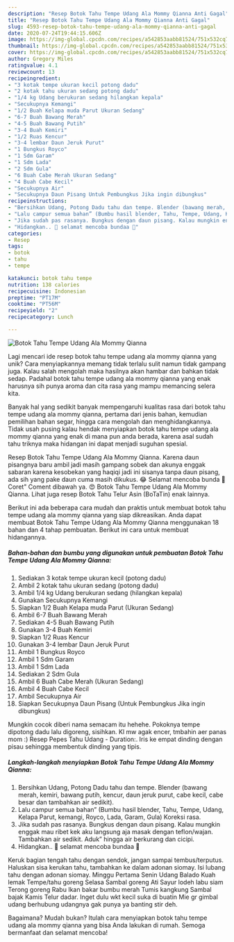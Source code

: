 ```yaml
---
description: "Resep Botok Tahu Tempe Udang Ala Mommy Qianna Anti Gagal"
title: "Resep Botok Tahu Tempe Udang Ala Mommy Qianna Anti Gagal"
slug: 4593-resep-botok-tahu-tempe-udang-ala-mommy-qianna-anti-gagal
date: 2020-07-24T19:44:15.606Z
image: https://img-global.cpcdn.com/recipes/a542853aabb81524/751x532cq70/botok-tahu-tempe-udang-ala-mommy-qianna-foto-resep-utama.jpg
thumbnail: https://img-global.cpcdn.com/recipes/a542853aabb81524/751x532cq70/botok-tahu-tempe-udang-ala-mommy-qianna-foto-resep-utama.jpg
cover: https://img-global.cpcdn.com/recipes/a542853aabb81524/751x532cq70/botok-tahu-tempe-udang-ala-mommy-qianna-foto-resep-utama.jpg
author: Gregory Miles
ratingvalue: 4.1
reviewcount: 13
recipeingredient:
- "3 kotak tempe ukuran kecil potong dadu"
- "2 kotak tahu ukuran sedang potong dadu"
- "1/4 kg Udang berukuran sedang hilangkan kepala"
- "Secukupnya Kemangi"
- "1/2 Buah Kelapa muda Parut Ukuran Sedang"
- "6-7 Buah Bawang Merah"
- "4-5 Buah Bawang Putih"
- "3-4 Buah Kemiri"
- "1/2 Ruas Kencur"
- "3-4 lembar Daun Jeruk Purut"
- "1 Bungkus Royco"
- "1 Sdm Garam"
- "1 Sdm Lada"
- "2 Sdm Gula"
- "6 Buah Cabe Merah Ukuran Sedang"
- "4 Buah Cabe Kecil"
- "Secukupnya Air"
- "Secukupnya Daun Pisang Untuk Pembungkus Jika ingin dibungkus"
recipeinstructions:
- "Bersihkan Udang, Potong Dadu tahu dan tempe. Blender (bawang merah, kemiri, bawang putih, kencur, daun jeruk purut, cabe kecil, cabe besar dan tambahkan air sedikit)."
- "Lalu campur semua bahan” (Bumbu hasil blender, Tahu, Tempe, Udang, Kelapa Parut, kemangi, Royco, Lada, Garam, Gula) Koreksi rasa."
- "Jika sudah pas rasanya. Bungkus dengan daun pisang. Kalau mungkin enggak mau ribet kek aku langsung aja masak dengan teflon/wajan. Tambahkan air sedikit. Aduk” hingga air berkurang dan cicipi."
- "Hidangkan.. 🥰 selamat mencoba bundaa 🥳"
categories:
- Resep
tags:
- botok
- tahu
- tempe

katakunci: botok tahu tempe 
nutrition: 138 calories
recipecuisine: Indonesian
preptime: "PT17M"
cooktime: "PT56M"
recipeyield: "2"
recipecategory: Lunch

---
```



![Botok Tahu Tempe Udang Ala Mommy Qianna](https://img-global.cpcdn.com/recipes/a542853aabb81524/751x532cq70/botok-tahu-tempe-udang-ala-mommy-qianna-foto-resep-utama.jpg)

Lagi mencari ide resep botok tahu tempe udang ala mommy qianna yang unik? Cara menyiapkannya memang tidak terlalu sulit namun tidak gampang juga. Kalau salah mengolah maka hasilnya akan hambar dan bahkan tidak sedap. Padahal botok tahu tempe udang ala mommy qianna yang enak harusnya sih punya aroma dan cita rasa yang mampu memancing selera kita.

Banyak hal yang sedikit banyak mempengaruhi kualitas rasa dari botok tahu tempe udang ala mommy qianna, pertama dari jenis bahan, kemudian pemilihan bahan segar, hingga cara mengolah dan menghidangkannya. Tidak usah pusing kalau hendak menyiapkan botok tahu tempe udang ala mommy qianna yang enak di mana pun anda berada, karena asal sudah tahu triknya maka hidangan ini dapat menjadi suguhan spesial.

Resep Botok Tahu Tempe Udang Ala Mommy Qianna. Karena daun pisangnya baru ambil jadi masih gampang sobek dan akunya enggak sabaran karena kesobekan yang haqiqi jadi ini sisanya tanpa daun pisang, ada sih yang pake daun cuma masih dikukus. 😂 Selamat mencoba bunda 🥰 Coret&#34; Coment dibawah ya. 😍 Botok Tahu Tempe Udang Ala Mommy Qianna. Lihat juga resep Botok Tahu Telur Asin (BoTaTin) enak lainnya.


Berikut ini ada beberapa cara mudah dan praktis untuk membuat botok tahu tempe udang ala mommy qianna yang siap dikreasikan. Anda dapat membuat Botok Tahu Tempe Udang Ala Mommy Qianna menggunakan 18 bahan dan 4 tahap pembuatan. Berikut ini cara untuk membuat hidangannya.

<!--inarticleads1-->

##### Bahan-bahan dan bumbu yang digunakan untuk pembuatan Botok Tahu Tempe Udang Ala Mommy Qianna:

1. Sediakan 3 kotak tempe ukuran kecil (potong dadu)
1. Ambil 2 kotak tahu ukuran sedang (potong dadu)
1. Ambil 1/4 kg Udang berukuran sedang (hilangkan kepala)
1. Gunakan Secukupnya Kemangi
1. Siapkan 1/2 Buah Kelapa muda Parut (Ukuran Sedang)
1. Ambil 6-7 Buah Bawang Merah
1. Sediakan 4-5 Buah Bawang Putih
1. Gunakan 3-4 Buah Kemiri
1. Siapkan 1/2 Ruas Kencur
1. Gunakan 3-4 lembar Daun Jeruk Purut
1. Ambil 1 Bungkus Royco
1. Ambil 1 Sdm Garam
1. Ambil 1 Sdm Lada
1. Sediakan 2 Sdm Gula
1. Ambil 6 Buah Cabe Merah (Ukuran Sedang)
1. Ambil 4 Buah Cabe Kecil
1. Ambil Secukupnya Air
1. Siapkan Secukupnya Daun Pisang (Untuk Pembungkus Jika ingin dibungkus)


Mungkin cocok diberi nama semacam itu hehehe. Pokoknya tempe dipotong dadu lalu digoreng, sisihkan. Kl mw agak encer, tmbahin aer panas mom :) Resep Pepes Tahu Udang - Duration:. Iris ke empat dinding dengan pisau sehingga membentuk dinding yang tipis. 

<!--inarticleads2-->

##### Langkah-langkah menyiapkan Botok Tahu Tempe Udang Ala Mommy Qianna:

1. Bersihkan Udang, Potong Dadu tahu dan tempe. Blender (bawang merah, kemiri, bawang putih, kencur, daun jeruk purut, cabe kecil, cabe besar dan tambahkan air sedikit).
1. Lalu campur semua bahan” (Bumbu hasil blender, Tahu, Tempe, Udang, Kelapa Parut, kemangi, Royco, Lada, Garam, Gula) Koreksi rasa.
1. Jika sudah pas rasanya. Bungkus dengan daun pisang. Kalau mungkin enggak mau ribet kek aku langsung aja masak dengan teflon/wajan. Tambahkan air sedikit. Aduk” hingga air berkurang dan cicipi.
1. Hidangkan.. 🥰 selamat mencoba bundaa 🥳


Keruk bagian tengah tahu dengan sendok, jangan sampai tembus/terputus. Haluskan sisa kerukan tahu, tambahkan ke dalam adonan siomay. Isi lubang tahu dengan adonan siomay. Minggu Pertama Senin Udang Balado Kuah lemak Tempe/tahu goreng Selasa Sambal goreng Ati Sayur lodeh labu siam Terong goreng Rabu Ikan bakar bumbu merah Tumis kangkung Sambal bajak Kamis Telur dadar. Inget dulu wkt kecil suka di buatin Mie gr gimbal udang berhubung udangnya gak punya ya banting stir deh. 

Bagaimana? Mudah bukan? Itulah cara menyiapkan botok tahu tempe udang ala mommy qianna yang bisa Anda lakukan di rumah. Semoga bermanfaat dan selamat mencoba!
